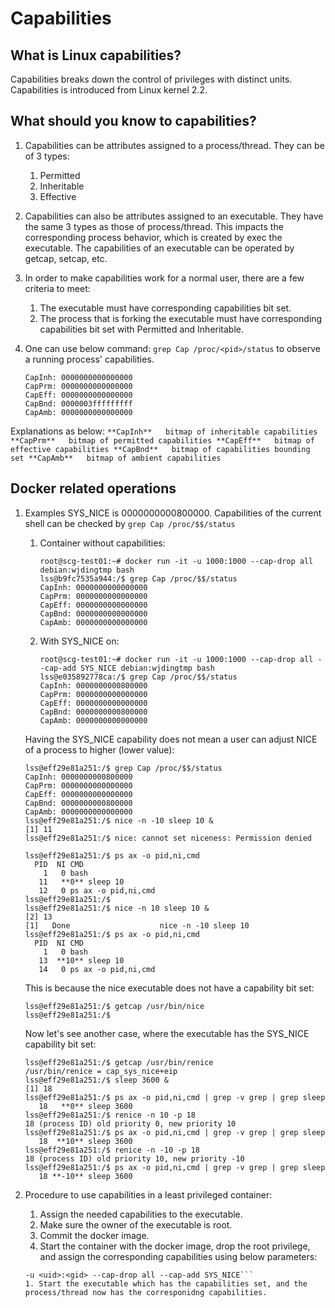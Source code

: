 # Capabilities
## What is Linux capabilities?

Capabilities breaks down the control of privileges with distinct units.
Capabilities is introduced from Linux kernel 2.2.

## What should you know to capabilities?
   1. Capabilities can be attributes assigned to a process/thread. They can be
of 3 types:
      1. Permitted
      1. Inheritable
      1. Effective
   1. Capabilities can also be attributes assigned to an executable. They have
the same 3 types as those of process/thread. This impacts the corresponding
process behavior, which is created by exec the executable. The capabilities of
an executable can be operated by getcap, setcap, etc. 
   1. In order to make capabilities work for a normal user, there are a few
criteria to meet:
      1. The executable must have corresponding capabilities bit set.
      1. The process that is forking the executable must have corresponding
      capabilities bit set with Permitted and Inheritable. 

   1. One can use below command: `grep Cap /proc/<pid>/status` to observe a
   running process' capabilities. 
      ```
      CapInh: 0000000000000000
      CapPrm: 0000000000000000
      CapEff: 0000000000000000
      CapBnd: 0000003fffffffff
      CapAmb: 0000000000000000
      ```
   Explanations as below:
      ```
       **CapInh**   bitmap of inheritable capabilities
       **CapPrm**   bitmap of permitted capabilities
       **CapEff**   bitmap of effective capabilities
       **CapBnd**   bitmap of capabilities bounding set
       **CapAmb**   bitmap of ambient capabilities
      ```

## Docker related operations
   1. Examples
   SYS_NICE is 0000000000800000. Capabilities of the current shell can be
   checked by `grep Cap /proc/$$/status`
      1. Container without capabilities:
         ```
         root@scg-test01:~# docker run -it -u 1000:1000 --cap-drop all  debian:wjdingtmp bash
         lss@b9fc7535a944:/$ grep Cap /proc/$$/status 
         CapInh: 0000000000000000
         CapPrm: 0000000000000000
         CapEff: 0000000000000000
         CapBnd: 0000000000000000
         CapAmb: 0000000000000000
         ```
      1. With SYS_NICE on:
         ```
         root@scg-test01:~# docker run -it -u 1000:1000 --cap-drop all --cap-add SYS_NICE debian:wjdingtmp bash
         lss@e035892778ca:/$ grep Cap /proc/$$/status 
         CapInh: 0000000000800000
         CapPrm: 0000000000000000
         CapEff: 0000000000000000
         CapBnd: 0000000000800000
         CapAmb: 0000000000000000
         ```
      Having the SYS_NICE capability does not mean a user can adjust NICE of a process to higher (lower value):
         ```
         lss@eff29e81a251:/$ grep Cap /proc/$$/status
         CapInh: 0000000000800000
         CapPrm: 0000000000000000
         CapEff: 0000000000000000
         CapBnd: 0000000000800000
         CapAmb: 0000000000000000
         lss@eff29e81a251:/$ nice -n -10 sleep 10 &
         [1] 11
         lss@eff29e81a251:/$ nice: cannot set niceness: Permission denied

         lss@eff29e81a251:/$ ps ax -o pid,ni,cmd
           PID  NI CMD
             1   0 bash
            11   **0** sleep 10
            12   0 ps ax -o pid,ni,cmd
         lss@eff29e81a251:/$ 
         lss@eff29e81a251:/$ nice -n 10 sleep 10 &
         [2] 13
         [1]   Done                    nice -n -10 sleep 10
         lss@eff29e81a251:/$ ps ax -o pid,ni,cmd
           PID  NI CMD
             1   0 bash
            13  **10** sleep 10
            14   0 ps ax -o pid,ni,cmd
         ```
      This is because the nice executable does not have a capability bit set:
         ```
         lss@eff29e81a251:/$ getcap /usr/bin/nice 
         lss@eff29e81a251:/$ 
         ```
      Now let's see another case, where the executable has the SYS_NICE
      capability bit set:
         ```
         lss@eff29e81a251:/$ getcap /usr/bin/renice
         /usr/bin/renice = cap_sys_nice+eip
         lss@eff29e81a251:/$ sleep 3600 &
         [1] 18
         lss@eff29e81a251:/$ ps ax -o pid,ni,cmd | grep -v grep | grep sleep
            18   **0** sleep 3600
         lss@eff29e81a251:/$ renice -n 10 -p 18
         18 (process ID) old priority 0, new priority 10
         lss@eff29e81a251:/$ ps ax -o pid,ni,cmd | grep -v grep | grep sleep
            18  **10** sleep 3600
         lss@eff29e81a251:/$ renice -n -10 -p 18
         18 (process ID) old priority 10, new priority -10
         lss@eff29e81a251:/$ ps ax -o pid,ni,cmd | grep -v grep | grep sleep
            18 **-10** sleep 3600
         ```


   1. Procedure to use capabilities in a least privileged container:
      1. Assign the needed capabilities to the executable. 
      1. Make sure the owner of the executable is root.
      1. Commit the docker image. 
      1. Start the container with the docker image, drop the root privilege,
      and assign the corresponding capabilities using below parameters:
      ```
      -u <uid>:<gid> --cap-drop all --cap-add SYS_NICE```
      1. Start the executable which has the capabilities set, and the
      process/thread now has the corresponidng capabilities. 
